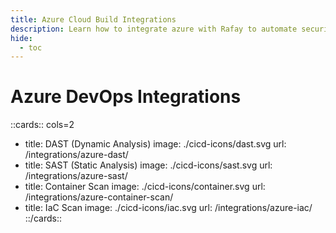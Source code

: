 ```yaml
---
title: Azure Cloud Build Integrations
description: Learn how to integrate azure with Rafay to automate security testing and deployment of your applications.
hide:
  - toc
---
```

<style>
.nt-card .nt-card-image{
  color: #005BFF;
}

.nt-card-title {
    text-align: -webkit-center;
}
</style>

# Azure DevOps Integrations

::cards:: cols=2

- title: DAST (Dynamic Analysis)
  image: ./cicd-icons/dast.svg
  url: /integrations/azure-dast/
- title: SAST (Static Analysis)
  image: ./cicd-icons/sast.svg
  url: /integrations/azure-sast/
- title: Container Scan
  image: ./cicd-icons/container.svg
  url: /integrations/azure-container-scan/
- title: IaC Scan
  image: ./cicd-icons/iac.svg
  url: /integrations/azure-iac/
  ::/cards::
